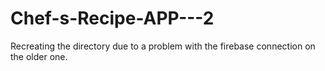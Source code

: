 # Chef-s-Recipe-APP---2
Recreating the directory due to a problem with the firebase connection on the older one.

